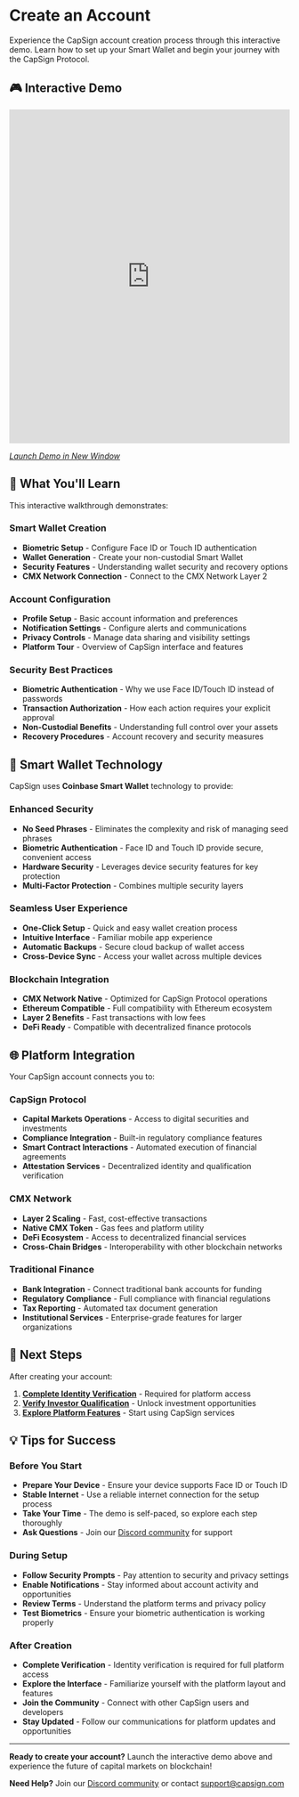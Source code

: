 # Create an Account

Experience the CapSign account creation process through this interactive demo. Learn how to set up your Smart Wallet and begin your journey with the CapSign Protocol.

## 🎮 Interactive Demo

<div style="width: 100%; height: 600px;">
  <iframe 
    src="https://app.arcade.software/share/LgLNnBu1OHzrFFLvk7Bx" 
    width="100%" 
    height="100%" 
    frameborder="0" 
    allowfullscreen>
  </iframe>
</div>

_[Launch Demo in New Window](https://app.arcade.software/share/LgLNnBu1OHzrFFLvk7Bx)_

## 📱 What You'll Learn

This interactive walkthrough demonstrates:

### Smart Wallet Creation

- **Biometric Setup** - Configure Face ID or Touch ID authentication
- **Wallet Generation** - Create your non-custodial Smart Wallet
- **Security Features** - Understanding wallet security and recovery options
- **CMX Network Connection** - Connect to the CMX Network Layer 2

### Account Configuration

- **Profile Setup** - Basic account information and preferences
- **Notification Settings** - Configure alerts and communications
- **Privacy Controls** - Manage data sharing and visibility settings
- **Platform Tour** - Overview of CapSign interface and features

### Security Best Practices

- **Biometric Authentication** - Why we use Face ID/Touch ID instead of passwords
- **Transaction Authorization** - How each action requires your explicit approval
- **Non-Custodial Benefits** - Understanding full control over your assets
- **Recovery Procedures** - Account recovery and security measures

## 🔐 Smart Wallet Technology

CapSign uses **Coinbase Smart Wallet** technology to provide:

### Enhanced Security

- **No Seed Phrases** - Eliminates the complexity and risk of managing seed phrases
- **Biometric Authentication** - Face ID and Touch ID provide secure, convenient access
- **Hardware Security** - Leverages device security features for key protection
- **Multi-Factor Protection** - Combines multiple security layers

### Seamless User Experience

- **One-Click Setup** - Quick and easy wallet creation process
- **Intuitive Interface** - Familiar mobile app experience
- **Automatic Backups** - Secure cloud backup of wallet access
- **Cross-Device Sync** - Access your wallet across multiple devices

### Blockchain Integration

- **CMX Network Native** - Optimized for CapSign Protocol operations
- **Ethereum Compatible** - Full compatibility with Ethereum ecosystem
- **Layer 2 Benefits** - Fast transactions with low fees
- **DeFi Ready** - Compatible with decentralized finance protocols

## 🌐 Platform Integration

Your CapSign account connects you to:

### CapSign Protocol

- **Capital Markets Operations** - Access to digital securities and investments
- **Compliance Integration** - Built-in regulatory compliance features
- **Smart Contract Interactions** - Automated execution of financial agreements
- **Attestation Services** - Decentralized identity and qualification verification

### CMX Network

- **Layer 2 Scaling** - Fast, cost-effective transactions
- **Native CMX Token** - Gas fees and platform utility
- **DeFi Ecosystem** - Access to decentralized financial services
- **Cross-Chain Bridges** - Interoperability with other blockchain networks

### Traditional Finance

- **Bank Integration** - Connect traditional bank accounts for funding
- **Regulatory Compliance** - Full compliance with financial regulations
- **Tax Reporting** - Automated tax document generation
- **Institutional Services** - Enterprise-grade features for larger organizations

## 🎯 Next Steps

After creating your account:

1. **[Complete Identity Verification](identity-verification.md)** - Required for platform access
2. **[Verify Investor Qualification](investor-qualification.md)** - Unlock investment opportunities
3. **[Explore Platform Features](../quickstart/README.md)** - Start using CapSign services

## 💡 Tips for Success

### Before You Start

- **Prepare Your Device** - Ensure your device supports Face ID or Touch ID
- **Stable Internet** - Use a reliable internet connection for the setup process
- **Take Your Time** - The demo is self-paced, so explore each step thoroughly
- **Ask Questions** - Join our [Discord community](https://discord.gg/gSmnZ9wmNv) for support

### During Setup

- **Follow Security Prompts** - Pay attention to security and privacy settings
- **Enable Notifications** - Stay informed about account activity and opportunities
- **Review Terms** - Understand the platform terms and privacy policy
- **Test Biometrics** - Ensure your biometric authentication is working properly

### After Creation

- **Complete Verification** - Identity verification is required for full platform access
- **Explore the Interface** - Familiarize yourself with the platform layout and features
- **Join the Community** - Connect with other CapSign users and developers
- **Stay Updated** - Follow our communications for platform updates and opportunities

---

**Ready to create your account?** Launch the interactive demo above and experience the future of capital markets on blockchain!

**Need Help?** Join our [Discord community](https://discord.gg/gSmnZ9wmNv) or contact [support@capsign.com](mailto:support@capsign.com)
